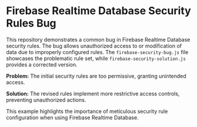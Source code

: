 # Firebase Realtime Database Security Rules Bug

This repository demonstrates a common bug in Firebase Realtime Database security rules.  The bug allows unauthorized access to or modification of data due to improperly configured rules.  The `firebase-security-bug.js` file showcases the problematic rule set, while `firebase-security-solution.js` provides a corrected version.

**Problem:** The initial security rules are too permissive, granting unintended access.

**Solution:** The revised rules implement more restrictive access controls, preventing unauthorized actions.

This example highlights the importance of meticulous security rule configuration when using Firebase Realtime Database.
